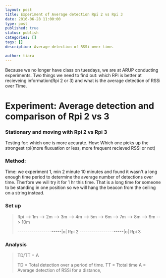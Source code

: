 ```yaml
---
layout: post
title: Experiment of Average detection Rpi 2 vs Rpi 3
date: 2016-06-28 11:00:00
type: post
published: true
status: publish
categories: []
tags: []
description: Average detection of RSSi over time. 

author: tiara
---
```


Because we no longer have class on tuesdays, we are at ARUP conducting experiments. Two things we need to find out: which RPi is better at recieveing information(Rpi 2 or 3) and what is the average detection of RSSi over Time. 

# Experiment: Average detection and comparison of Rpi 2 vs 3 

### Stationary and moving with Rpi 2 vs Rpi 3 

Testing for: which one is more accurate. 
How: Which one picks up the strongest rpi(more fluxuation or less, more frequent recieved RSSi or not)

### Method: 

Time: we experiment 1, min 2 minute 10 minutes and found it wasn't a long enough time period to determine the average number of detections over time. Therfore we will try it for 1 hr this time. That is a long time for someone to be standing in one position so we will hang the beacon from the ceiling on a string instead. 

### Set up 

> Rpi --> 1m --> 2m --> 3m --> 4m --> 5m --> 6m --> 7m --> 8m --> 9m --> 10m 
>
> ----------------------|o| Rpi 2
> ----------------------|o| Rpi 3

### Analysis 

> TD/TT = A
>
> TD = Total detection over a period of time. 
> TT = Ttotal time 
> A  = Average detection of RSSi for a distance, 




